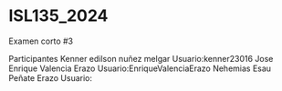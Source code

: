 # ISL135_2024
Examen corto #3



Participantes
Kenner edilson nuñez melgar  Usuario:kenner23016
Jose Enrique Valencia Erazo  Usuario:EnriqueValenciaErazo
Nehemias Esau Peñate Erazo   Usuario:

